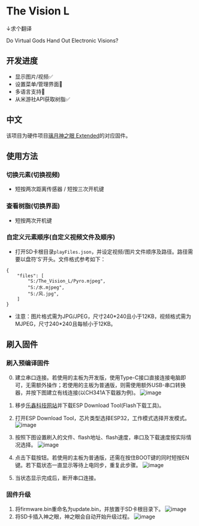 # The Vision L

↓求个翻译


Do Virtual Gods Hand Out Electronic Visions?

## 开发进度

- 显示图片/视频✅
- 设置菜单/管理界面🔲
- 多语言支持🚧
- 从米游社API获取树脂✅


## 中文

该项目为硬件项目[璃月神之眼 Extended]("https://oshwhub.com/mr_258876/li-yue-shen-zhi-yan-gua-jian-extended")的对应固件。

## 使用方法
### 切换元素(切换视频)
- 短按两次距离传感器 / 短按三次开机键

### 查看树脂(切换界面)
- 短按两次开机键

### 自定义元素顺序(自定义视频文件及顺序)
- 打开SD卡根目录`playFiles.json`，并设定视频/图片文件顺序及路径。路径需要以盘符'S'开头。文件格式参考如下：
```
{
    "files": [
        "S:/The_Vision_L/Pyro.mjpeg",
        "S:/水.mjpeg",
        "S:/风.jpg",
    ]
}
```
- 注意：图片格式需为JPG/JPEG，尺寸240\*240且小于12KB，视频格式需为MJPEG，尺寸240\*240且每帧小于12KB。

## 刷入固件
### 刷入预编译固件
0. 建立串口连接。若使用的主板为开发版，使用Type-C接口直接连接电脑即可，无需额外操作；若使用的主板为普通版，则需使用额外USB-串口转换器，并按下图建立有线连接(以CH341A下载器为例)。
![image](/images/serial_conn.png)
1. 移步[乐鑫科技网站]("https://www.espressif.com.cn/zh-hans/support/download/other-tools")并下载ESP Download Tool(Flash下载工具)。

2. 打开ESP Download Tool，芯片类型选择ESP32，工作模式选择开发模式。
![image](/images/flash_step1.png)
3. 按照下图设置刷入的文件、flash地址、flash速度，串口及下载速度按实际情况选择。
![image](/images/flash_step2.png)
4. 点击下载按钮。若使用的主板为普通版，还需在按住BOOT键的同时短按EN键。若下载状态一直显示等待上电同步，重复此步骤。
![image](/images/boot_en_button.png)
5. 当状态显示完成后，断开串口连接。

### 固件升级
1. 将firmware.bin重命名为update.bin，并放置于SD卡根目录下。
![image](images/update_rename.png)
2. 将SD卡插入神之眼，神之眼会自动开始升级过程。
![image](images/self_updating.png)


<!-- ## English -->